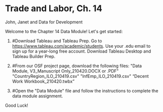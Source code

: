 # Trade and Labor, Ch. 14
John, Janet and Data for Development

Welcome to the Chapter 14 Data Module! Let's get started: 

1. #Download Tableau and Tableau Prep. 
Go to https://www.tableau.com/academic/students. 
Use your .edu email to sign up for a year-long free account. 
Download Tableau Desktop and Tableau Builder Prep. 

2. #From our OSF project page, download the following files: 
"Data Module, V3_Manuscript Only_210420.DOCX or .PDF"
"CountryRegion_ILO_210419.csv"
"InfEmp_ILO_210419.csv"
“Decent Work Workbook_210420.twbx”

3. #Open the "Data Module" file and follow the instructions to complete the data module assignment.

Good Luck!